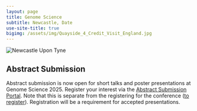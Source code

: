 ```yaml
---
layout: page
title: Genome Science
subtitle: Newcastle, Date
use-site-title: true
bigimg: /assets/img/Quayside_4_Credit_Visit_England.jpg
---
```

![Newcastle Upon Tyne]([https://github.com/genomescience-org-uk/website/blob/master/assets/img/Newcastle_Pano.jpg?raw=true](https://raw.githubusercontent.com/genomescience-org-uk/website/master/assets/img/Newcastle_Pano.jpg))



## Abstract Submission 

Abstract submission is now open for short talks and poster presentations at Genome Science 2025. Register your interest via the [Abstract Submission Portal](https://app.oxfordabstracts.com/stages/77762/submitter). Note that this is separate from the registering for the conference (<a href="https://register.oxfordabstracts.com/event/74773">to register</a>). Registration will be a requirement for accepted presentations.




